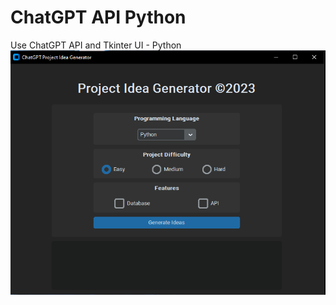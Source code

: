 # ChatGPT API Python
Use ChatGPT API and Tkinter UI - Python
![App Screenshot](https://github.com/NimaZare/ChatGPT_API_Python/blob/main/Screenshot.png?raw=true)

